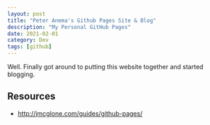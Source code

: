 ```yaml
---
layout: post
title: "Peter Anema's Github Pages Site & Blog"
description: "My Personal GitHub Pages"
date: 2021-02-01
category: Dev
tags: [github]
---
```


Well. Finally got around to putting this website together and started blogging. 

## Resources

* <http://jmcglone.com/guides/github-pages/>
